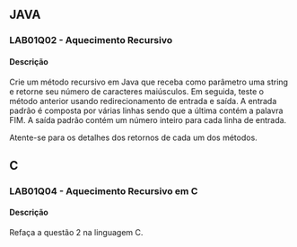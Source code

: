 ## JAVA
### LAB01Q02 - Aquecimento Recursivo
#### Descrição
Crie um método recursivo em Java que receba como parâmetro uma string e retorne seu número de caracteres maiúsculos. Em seguida, teste o método anterior usando redirecionamento de entrada e saída. A entrada padrão é composta por várias linhas sendo que a última contém a palavra FIM. A saída padrão contém um número inteiro para cada linha de entrada.

Atente-se para os detalhes dos retornos de cada um dos métodos.
## C
### LAB01Q04 - Aquecimento Recursivo em C
#### Descrição
Refaça a questão 2 na linguagem C.
